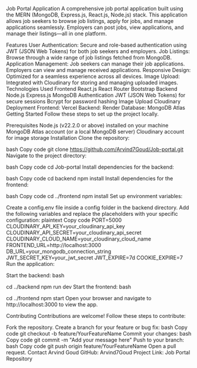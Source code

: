 Job Portal Application
A comprehensive job portal application built using the MERN (MongoDB, Express.js, React.js, Node.js) stack. This application allows job seekers to browse job listings, apply for jobs, and manage applications seamlessly. Employers can post jobs, view applications, and manage their listings—all in one platform.

Features
User Authentication: Secure and role-based authentication using JWT (JSON Web Tokens) for both job seekers and employers.
Job Listings: Browse through a wide range of job listings fetched from MongoDB.
Application Management:
Job seekers can manage their job applications.
Employers can view and manage received applications.
Responsive Design: Optimized for a seamless experience across all devices.
Image Upload: Integrated with Cloudinary for storing and managing uploaded images.
Technologies Used
Frontend
React.js
React Router
Bootstrap
Backend
Node.js
Express.js
MongoDB
Authentication
JWT (JSON Web Tokens) for secure sessions
Bcrypt for password hashing
Image Upload
Cloudinary
Deployment
Frontend: Vercel
Backend: Render
Database: MongoDB Atlas
Getting Started
Follow these steps to set up the project locally.

Prerequisites
Node.js (v22.2.0 or above) installed on your machine
MongoDB Atlas account (or a local MongoDB server)
Cloudinary account for image storage
Installation
Clone the repository:

bash
Copy code
git clone https://github.com/Arvind7Goud/Job-portal.git
Navigate to the project directory:

bash
Copy code
cd Job-portal
Install dependencies for the backend:

bash
Copy code
cd backend
npm install
Install dependencies for the frontend:

bash
Copy code
cd ../frontend
npm install
Set up environment variables:

Create a config.env file inside a config folder in the backend directory.
Add the following variables and replace the placeholders with your specific configuration:
plaintext
Copy code
PORT=5000
CLOUDINARY_API_KEY=your_cloudinary_api_key
CLOUDINARY_API_SECRET=your_cloudinary_api_secret
CLOUDINARY_CLOUD_NAME=your_cloudinary_cloud_name
FRONTEND_URL=http://localhost:3000
DB_URL=your_mongodb_connection_string
JWT_SECRET_KEY=your_jwt_secret
JWT_EXPIRE=7d
COOKIE_EXPIRE=7
Run the application:

Start the backend:
bash

cd ../backend
npm run dev
Start the frontend:
bash

cd ../frontend
npm start
Open your browser and navigate to http://localhost:3000 to view the app.

Contributing
Contributions are welcome! Follow these steps to contribute:

Fork the repository.
Create a branch for your feature or bug fix:
bash
Copy code
git checkout -b feature/YourFeatureName
Commit your changes:
bash
Copy code
git commit -m "Add your message here"
Push to your branch:
bash
Copy code
git push origin feature/YourFeatureName
Open a pull request.
Contact
Arvind Goud
GitHub: Arvind7Goud
Project Link: Job Portal Repository
